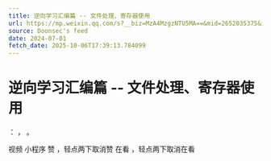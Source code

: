 ```yaml
---
title: 逆向学习汇编篇 -- 文件处理、寄存器使用
url: https://mp.weixin.qq.com/s?__biz=MzA4MzgzNTU5MA==&mid=2652035375&idx=1&sn=09ee0845a74c710a7be2cd1f9206bafb
source: Doonsec's feed
date: 2024-07-01
fetch_date: 2025-10-06T17:39:13.784099
---
```


# 逆向学习汇编篇 -- 文件处理、寄存器使用

：
，
。

视频
小程序
赞
，轻点两下取消赞
在看
，轻点两下取消在看